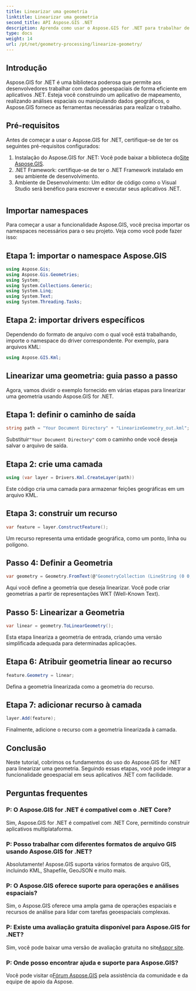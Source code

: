 ```yaml
---
title: Linearizar uma geometria
linktitle: Linearizar uma geometria
second_title: API Aspose.GIS .NET
description: Aprenda como usar o Aspose.GIS for .NET para trabalhar de forma eficiente com dados geoespaciais, realizar análises espaciais e manipular informações geográficas em seus aplicativos .NET.
type: docs
weight: 14
url: /pt/net/geometry-processing/linearize-geometry/
---
```

## Introdução
Aspose.GIS for .NET é uma biblioteca poderosa que permite aos desenvolvedores trabalhar com dados geoespaciais de forma eficiente em aplicativos .NET. Esteja você construindo um aplicativo de mapeamento, realizando análises espaciais ou manipulando dados geográficos, o Aspose.GIS fornece as ferramentas necessárias para realizar o trabalho.
## Pré-requisitos
Antes de começar a usar o Aspose.GIS for .NET, certifique-se de ter os seguintes pré-requisitos configurados:
1. Instalação do Aspose.GIS for .NET: Você pode baixar a biblioteca do[Site Aspose.GIS](https://releases.aspose.com/gis/net/).
2. .NET Framework: certifique-se de ter o .NET Framework instalado em seu ambiente de desenvolvimento.
3. Ambiente de Desenvolvimento: Um editor de código como o Visual Studio será benéfico para escrever e executar seus aplicativos .NET.
#
## Importar namespaces
Para começar a usar a funcionalidade Aspose.GIS, você precisa importar os namespaces necessários para o seu projeto. Veja como você pode fazer isso:
## Etapa 1: importar o namespace Aspose.GIS
```csharp
using Aspose.Gis;
using Aspose.Gis.Geometries;
using System;
using System.Collections.Generic;
using System.Linq;
using System.Text;
using System.Threading.Tasks;
```
## Etapa 2: importar drivers específicos
Dependendo do formato de arquivo com o qual você está trabalhando, importe o namespace do driver correspondente. Por exemplo, para arquivos KML:
```csharp
using Aspose.GIS.Kml;
```
## Linearizar uma geometria: guia passo a passo
Agora, vamos dividir o exemplo fornecido em várias etapas para linearizar uma geometria usando Aspose.GIS for .NET.
## Etapa 1: definir o caminho de saída
```csharp
string path = "Your Document Directory" + "LinearizeGeometry_out.kml";
```
 Substituir`"Your Document Directory"` com o caminho onde você deseja salvar o arquivo de saída.
## Etapa 2: crie uma camada
```csharp
using (var layer = Drivers.Kml.CreateLayer(path))
```
Este código cria uma camada para armazenar feições geográficas em um arquivo KML.
## Etapa 3: construir um recurso
```csharp
var feature = layer.ConstructFeature();
```
Um recurso representa uma entidade geográfica, como um ponto, linha ou polígono.
## Passo 4: Definir a Geometria
```csharp
var geometry = Geometry.FromText(@"GeometryCollection (LineString (0 0, 1 1, 2 0),CompoundCurve ((4 0, 5 1), CircularString (5 1, 6 2, 7 1)))");
```
Aqui você define a geometria que deseja linearizar. Você pode criar geometrias a partir de representações WKT (Well-Known Text).
## Passo 5: Linearizar a Geometria
```csharp
var linear = geometry.ToLinearGeometry();
```
Esta etapa lineariza a geometria de entrada, criando uma versão simplificada adequada para determinadas aplicações.
## Etapa 6: Atribuir geometria linear ao recurso
```csharp
feature.Geometry = linear;
```
Defina a geometria linearizada como a geometria do recurso.
## Etapa 7: adicionar recurso à camada
```csharp
layer.Add(feature);
```
Finalmente, adicione o recurso com a geometria linearizada à camada.

## Conclusão
Neste tutorial, cobrimos os fundamentos do uso do Aspose.GIS for .NET para linearizar uma geometria. Seguindo essas etapas, você pode integrar a funcionalidade geoespacial em seus aplicativos .NET com facilidade.
## Perguntas frequentes
### P: O Aspose.GIS for .NET é compatível com o .NET Core?
Sim, Aspose.GIS for .NET é compatível com .NET Core, permitindo construir aplicativos multiplataforma.
### P: Posso trabalhar com diferentes formatos de arquivo GIS usando Aspose.GIS for .NET?
Absolutamente! Aspose.GIS suporta vários formatos de arquivo GIS, incluindo KML, Shapefile, GeoJSON e muito mais.
### P: O Aspose.GIS oferece suporte para operações e análises espaciais?
Sim, o Aspose.GIS oferece uma ampla gama de operações espaciais e recursos de análise para lidar com tarefas geoespaciais complexas.
### P: Existe uma avaliação gratuita disponível para Aspose.GIS for .NET?
 Sim, você pode baixar uma versão de avaliação gratuita no site[Aspor site](https://releases.aspose.com/).
### P: Onde posso encontrar ajuda e suporte para Aspose.GIS?
 Você pode visitar o[Fórum Aspose.GIS](https://forum.aspose.com/c/gis/33) pela assistência da comunidade e da equipe de apoio da Aspose.
